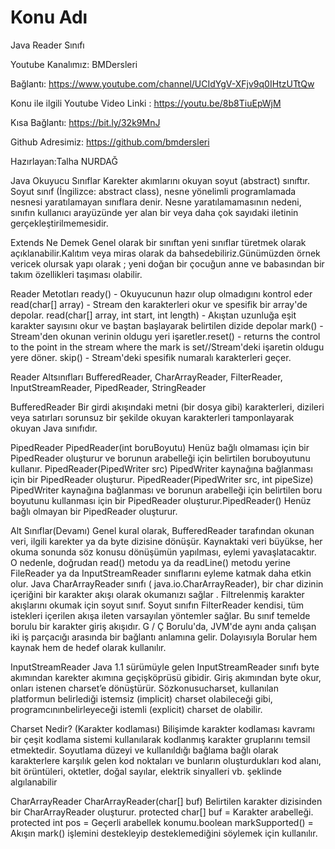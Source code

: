 # Konu Adı
Java Reader Sınıfı

Youtube Kanalımız: BMDersleri

Bağlantı: https://www.youtube.com/channel/UCIdYgV-XFjv9q0IHtzUTtQw

Konu ile ilgili Youtube Video Linki : https://youtu.be/8b8TiuEpWjM

Kısa Bağlantı: https://bit.ly/32k9MnJ

Github Adresimiz: https://github.com/bmdersleri

Hazırlayan:Talha NURDAĞ


​​Java Okuyucu Sınıflar
Karekter akımlarını okuyan soyut (abstract) sınıftır.​Soyut sınıf (İngilizce: abstract class), nesne yönelimli programlamada nesnesi yaratılamayan sınıflara denir. Nesne yaratılamamasının nedeni, sınıfın kullanıcı arayüzünde yer alan bir veya daha çok sayıdaki iletinin gerçekleştirilmemesidir.

Extends Ne Demek
Genel olarak bir sınıftan yeni sınıflar türetmek olarak açıklanabilir.Kalıtım veya miras olarak da bahsedebiliriz.Günümüzden örnek vericek olursak yapı olarak ; yeni doğan bir çocuğun anne ve babasından bir takım özellikleri taşıması olabilir.

Reader Metotları
ready() - Okuyucunun hazır olup olmadıgını kontrol eder​
read(char[] array) - Stream den karakterleri okur ve spesifik bir array'de depolar.​
read(char[] array, int start, int length) - Akıştan uzunluğa eşit karakter sayısını okur ve baştan başlayarak belirtilen dizide depolar​
mark() - Stream'den okunan verinin oldugu yeri işaretler.​
reset() - returns the control to the point in the stream where the mark is set//Stream'deki işaretin oldugu yere döner.​
skip() - Stream'deki spesifik numaralı karakterleri geçer.

Reader Altsınıfları
​BufferedReader, CharArrayReader, FilterReader, InputStreamReader, PipedReader, StringReader

BufferedReader
Bir girdi akışındaki metni (bir dosya gibi) karakterleri, dizileri veya satırları sorunsuz bir şekilde okuyan karakterleri tamponlayarak okuyan Java sınıfıdır.​

PipedReader
PipedReader(int boruBoyutu) Henüz bağlı olmaması için bir PipedReader oluşturur ve borunun arabelleği için belirtilen boruboyutunu kullanır.​
PipedReader(PipedWriter src) PipedWriter kaynağına bağlanması için bir PipedReader oluşturur.​
PipedReader(PipedWriter src, int pipeSize) PipedWriter kaynağına bağlanması ve borunun arabelleği için belirtilen boru boyutunu kullanması için bir PipedReader oluşturur.​
PipedReader() Henüz bağlı olmayan bir PipedReader oluşturur.

Alt Sınıflar(Devamı)​
​Genel  kural  olarak, BufferedReader  tarafından  okunan  veri,  ilgili  karekter  ya  da  byte  dizisine  dönüşür. Kaynaktaki  veri  büyükse,  her  okuma  sonunda  söz  konusu  dönüşümün  yapılması,  eylemi  yavaşlatacaktır.  O nedenle,  doğrudan read()  metodu  ya  da readLine()  metodu  yerine FileReader  ya  da InputStreamReader sınıflarını eyleme katmak daha etkin olur.​
Java CharArrayReader sınıfı ( java.io.CharArrayReader), bir char dizinin içeriğini bir karakter akışı olarak okumanızı sağlar .​
Filtrelenmiş karakter akışlarını okumak için soyut sınıf. Soyut sınıfın FilterReader kendisi, tüm istekleri içerilen akışa ileten varsayılan yöntemler sağlar.
Bu sınıf temelde borulu bir karakter giriş akışıdır. G / Ç Borulu'da, JVM'de aynı anda çalışan iki iş parçacığı arasında bir bağlantı anlamına gelir. Dolayısıyla Borular hem kaynak hem de hedef olarak kullanılır.​

InputStreamReader
Java 1.1 sürümüyle gelen InputStreamReader sınıfı byte akımından karekter akımına geçişköprüsü gibidir. Giriş akımından byte okur, onları istenen charset’e dönüştürür. Sözkonusucharset, kullanılan platformun belirlediği istemsiz (implicit) charset olabileceği gibi, programcınınbelirleyeceği istemli (explicit) charset de olabilir.

Charset Nedir?
(Karakter kodlaması) Bilişimde karakter kodlaması kavramı bir çeşit kodlama sistemi kullanılarak kodlanmış karakter gruplarını temsil etmektedir. Soyutlama düzeyi ve kullanıldığı bağlama bağlı olarak karakterlere karşılık gelen kod noktaları ve bunların oluşturdukları kod alanı, bit örüntüleri, oktetler, doğal sayılar, elektrik sinyalleri vb. şeklinde algılanabilir

CharArrayReader
CharArrayReader(char[] buf) Belirtilen karakter dizisinden bir CharArrayReader oluşturur.​
protected char[] buf = Karakter arabelleği.​
protected int pos = Geçerli arabellek konumu.​
boolean markSupported() = Akışın mark() işlemini destekleyip desteklemediğini söylemek için kullanılır.




